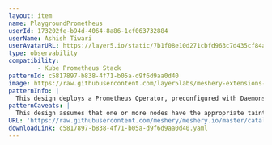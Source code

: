 ```yaml
---
layout: item
name: PlaygroundPrometheus
userId: 173202fe-b94d-4064-8a86-1cf063732884
userName: Ashish Tiwari
userAvatarURL: https://layer5.io/static/7b1f08e10d271cbfd963c7d435cf84ac/416c3/ashish-tiwari.webp
type: observability
compatibility: 
        - Kube Prometheus Stack
patternId: c5817897-b838-4f71-b05a-d9f6d9aa0d40
image: https://raw.githubusercontent.com/layer5labs/meshery-extensions-packages/master/action-assets/design-assets/c5817897-b838-4f71-b05a-d9f6d9aa0d40.png
patternInfo: |
  This design deploys a Prometheus Operator, preconfigured with Daemonset for every node tainted with node:monitor.
patternCaveats: |
  This design assumes that one or more nodes have the appropriate taint.
URL: 'https://raw.githubusercontent.com/meshery/meshery.io/master/catalog/c5817897-b838-4f71-b05a-d9f6d9aa0d40.yaml'
downloadLink: c5817897-b838-4f71-b05a-d9f6d9aa0d40.yaml
---
```

